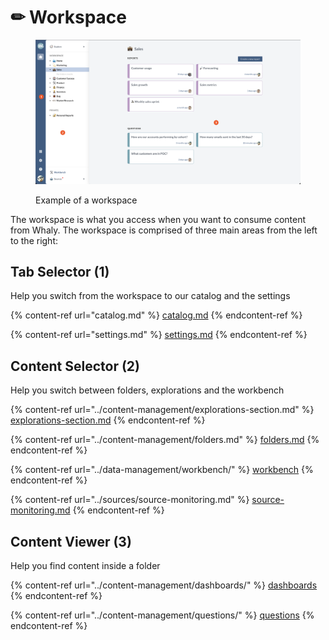 # ✏ Workspace

<figure><img src="../.gitbook/assets/image (8) (1).png" alt=""><figcaption><p>Example of a workspace</p></figcaption></figure>

The workspace is what you access when you want to consume content from Whaly. The workspace is comprised of three main areas from the left to the right:

## **Tab Selector (1)**

Help you switch from the workspace to our catalog and the settings

{% content-ref url="catalog.md" %}
[catalog.md](catalog.md)
{% endcontent-ref %}

{% content-ref url="settings.md" %}
[settings.md](settings.md)
{% endcontent-ref %}

## **Content Selector (2)**

Help you switch between folders, explorations and the workbench

{% content-ref url="../content-management/explorations-section.md" %}
[explorations-section.md](../content-management/explorations-section.md)
{% endcontent-ref %}

{% content-ref url="../content-management/folders.md" %}
[folders.md](../content-management/folders.md)
{% endcontent-ref %}

{% content-ref url="../data-management/workbench/" %}
[workbench](../data-management/workbench/)
{% endcontent-ref %}

{% content-ref url="../sources/source-monitoring.md" %}
[source-monitoring.md](../sources/source-monitoring.md)
{% endcontent-ref %}

## **Content Viewer (3)**

Help you find content inside a folder

{% content-ref url="../content-management/dashboards/" %}
[dashboards](../content-management/dashboards/)
{% endcontent-ref %}

{% content-ref url="../content-management/questions/" %}
[questions](../content-management/questions/)
{% endcontent-ref %}
